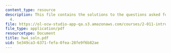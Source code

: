 ```yaml
---
content_type: resource
description: This file contains the solutions to the questions asked for homework
  4.
file: https://ol-ocw-studio-app-qa.s3.amazonaws.com/courses/2-011-introduction-to-ocean-science-and-engineering-spring-2006/5e349ca36371fefa0fea28fe9f6b82ae_hw4_soln.pdf
file_type: application/pdf
resourcetype: Document
title: hw4_soln.pdf
uid: 5e349ca3-6371-fefa-0fea-28fe9f6b82ae
---
```

